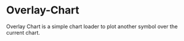 # Overlay-Chart
Overlay Chart is a simple chart loader to plot another symbol over the current chart.
